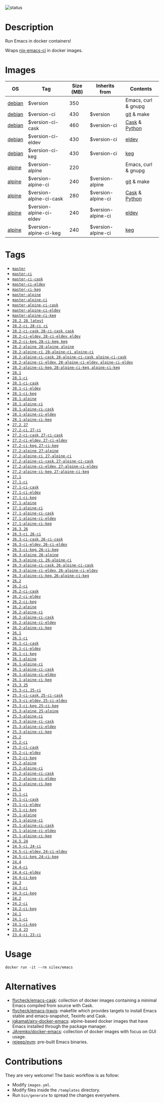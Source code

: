 ![status](https://github.com/Silex/docker-emacs/actions/workflows/ci.yml/badge.svg)

# Description

Run Emacs in docker containers!

Wraps [nix-emacs-ci](https://github.com/purcell/nix-emacs-ci) in docker images.

# Images

| OS                                | Tag                      | Size (MB) | Inherits from      | Contents                                                              |
|-----------------------------------|--------------------------|-----------|--------------------|-----------------------------------------------------------------------|
| [debian](https://debian.org)      | $version                 |       350 |                    | Emacs, curl & gnupg                                                   |
| [debian](https://debian.org)      | $version-ci              |       430 | $version           | [git](https://git-scm.com) & make                                     |
| [debian](https://debian.org)      | $version-ci-cask         |       460 | $version-ci        | [Cask](https://caskreadthedocs.io) & [Python](https://www.python.org) |
| [debian](https://debian.org)      | $version-ci-eldev        |       430 | $version-ci        | [eldev](https://github.com/doublep/eldev)                             |
| [debian](https://debian.org)      | $version-ci-keg          |       430 | $version-ci        | [keg](https://github.com/conao3/keg.el)                               |
| [alpine](https://alpinelinux.org) | $version-alpine          |       220 |                    | Emacs, curl & gnupg                                                   |
| [alpine](https://alpinelinux.org) | $version-alpine-ci       |       240 | $version-alpine    | [git](https://git-scm.com) & make                                     |
| [alpine](https://alpinelinux.org) | $version-alpine-ci-cask  |       280 | $version-alpine-ci | [Cask](https://caskreadthedocs.io) & [Python](https://www.python.org) |
| [alpine](https://alpinelinux.org) | $version-alpine-ci-eldev |       240 | $version-alpine-ci | [eldev](https://github.com/doublep/eldev)                             |
| [alpine](https://alpinelinux.org) | $version-alpine-ci-keg   |       240 | $version-alpine-ci | [keg](https://github.com/conao3/keg.el)                               |

# Tags

- [`master`](https://github.com/Silex/docker-emacs/blob/master/master/debian/Dockerfile)
- [`master-ci`](https://github.com/Silex/docker-emacs/blob/master/master/debian/ci/Dockerfile)
- [`master-ci-cask`](https://github.com/Silex/docker-emacs/blob/master/master/debian/ci/cask/Dockerfile)
- [`master-ci-eldev`](https://github.com/Silex/docker-emacs/blob/master/master/debian/ci/eldev/Dockerfile)
- [`master-ci-keg`](https://github.com/Silex/docker-emacs/blob/master/master/debian/ci/keg/Dockerfile)
- [`master-alpine`](https://github.com/Silex/docker-emacs/blob/master/master/alpine/Dockerfile)
- [`master-alpine-ci`](https://github.com/Silex/docker-emacs/blob/master/master/alpine/ci/Dockerfile)
- [`master-alpine-ci-cask`](https://github.com/Silex/docker-emacs/blob/master/master/alpine/ci/cask/Dockerfile)
- [`master-alpine-ci-eldev`](https://github.com/Silex/docker-emacs/blob/master/master/alpine/ci/eldev/Dockerfile)
- [`master-alpine-ci-keg`](https://github.com/Silex/docker-emacs/blob/master/master/alpine/ci/keg/Dockerfile)
- [`28.2`, `28`, `latest`](https://github.com/Silex/docker-emacs/blob/master/28.2/debian/Dockerfile)
- [`28.2-ci`, `28-ci`, `ci`](https://github.com/Silex/docker-emacs/blob/master/28.2/debian/ci/Dockerfile)
- [`28.2-ci-cask`, `28-ci-cask`, `cask`](https://github.com/Silex/docker-emacs/blob/master/28.2/debian/ci/cask/Dockerfile)
- [`28.2-ci-eldev`, `28-ci-eldev`, `eldev`](https://github.com/Silex/docker-emacs/blob/master/28.2/debian/ci/eldev/Dockerfile)
- [`28.2-ci-keg`, `28-ci-keg`, `keg`](https://github.com/Silex/docker-emacs/blob/master/28.2/debian/ci/keg/Dockerfile)
- [`28.2-alpine`, `28-alpine`, `alpine`](https://github.com/Silex/docker-emacs/blob/master/28.2/alpine/Dockerfile)
- [`28.2-alpine-ci`, `28-alpine-ci`, `alpine-ci`](https://github.com/Silex/docker-emacs/blob/master/28.2/alpine/ci/Dockerfile)
- [`28.2-alpine-ci-cask`, `28-alpine-ci-cask`, `alpine-ci-cask`](https://github.com/Silex/docker-emacs/blob/master/28.2/alpine/ci/cask/Dockerfile)
- [`28.2-alpine-ci-eldev`, `28-alpine-ci-eldev`, `alpine-ci-eldev`](https://github.com/Silex/docker-emacs/blob/master/28.2/alpine/ci/eldev/Dockerfile)
- [`28.2-alpine-ci-keg`, `28-alpine-ci-keg`, `alpine-ci-keg`](https://github.com/Silex/docker-emacs/blob/master/28.2/alpine/ci/keg/Dockerfile)
- [`28.1`](https://github.com/Silex/docker-emacs/blob/master/28.1/debian/Dockerfile)
- [`28.1-ci`](https://github.com/Silex/docker-emacs/blob/master/28.1/debian/ci/Dockerfile)
- [`28.1-ci-cask`](https://github.com/Silex/docker-emacs/blob/master/28.1/debian/ci/cask/Dockerfile)
- [`28.1-ci-eldev`](https://github.com/Silex/docker-emacs/blob/master/28.1/debian/ci/eldev/Dockerfile)
- [`28.1-ci-keg`](https://github.com/Silex/docker-emacs/blob/master/28.1/debian/ci/keg/Dockerfile)
- [`28.1-alpine`](https://github.com/Silex/docker-emacs/blob/master/28.1/alpine/Dockerfile)
- [`28.1-alpine-ci`](https://github.com/Silex/docker-emacs/blob/master/28.1/alpine/ci/Dockerfile)
- [`28.1-alpine-ci-cask`](https://github.com/Silex/docker-emacs/blob/master/28.1/alpine/ci/cask/Dockerfile)
- [`28.1-alpine-ci-eldev`](https://github.com/Silex/docker-emacs/blob/master/28.1/alpine/ci/eldev/Dockerfile)
- [`28.1-alpine-ci-keg`](https://github.com/Silex/docker-emacs/blob/master/28.1/alpine/ci/keg/Dockerfile)
- [`27.2`, `27`](https://github.com/Silex/docker-emacs/blob/master/27.2/debian/Dockerfile)
- [`27.2-ci`, `27-ci`](https://github.com/Silex/docker-emacs/blob/master/27.2/debian/ci/Dockerfile)
- [`27.2-ci-cask`, `27-ci-cask`](https://github.com/Silex/docker-emacs/blob/master/27.2/debian/ci/cask/Dockerfile)
- [`27.2-ci-eldev`, `27-ci-eldev`](https://github.com/Silex/docker-emacs/blob/master/27.2/debian/ci/eldev/Dockerfile)
- [`27.2-ci-keg`, `27-ci-keg`](https://github.com/Silex/docker-emacs/blob/master/27.2/debian/ci/keg/Dockerfile)
- [`27.2-alpine`, `27-alpine`](https://github.com/Silex/docker-emacs/blob/master/27.2/alpine/Dockerfile)
- [`27.2-alpine-ci`, `27-alpine-ci`](https://github.com/Silex/docker-emacs/blob/master/27.2/alpine/ci/Dockerfile)
- [`27.2-alpine-ci-cask`, `27-alpine-ci-cask`](https://github.com/Silex/docker-emacs/blob/master/27.2/alpine/ci/cask/Dockerfile)
- [`27.2-alpine-ci-eldev`, `27-alpine-ci-eldev`](https://github.com/Silex/docker-emacs/blob/master/27.2/alpine/ci/eldev/Dockerfile)
- [`27.2-alpine-ci-keg`, `27-alpine-ci-keg`](https://github.com/Silex/docker-emacs/blob/master/27.2/alpine/ci/keg/Dockerfile)
- [`27.1`](https://github.com/Silex/docker-emacs/blob/master/27.1/debian/Dockerfile)
- [`27.1-ci`](https://github.com/Silex/docker-emacs/blob/master/27.1/debian/ci/Dockerfile)
- [`27.1-ci-cask`](https://github.com/Silex/docker-emacs/blob/master/27.1/debian/ci/cask/Dockerfile)
- [`27.1-ci-eldev`](https://github.com/Silex/docker-emacs/blob/master/27.1/debian/ci/eldev/Dockerfile)
- [`27.1-ci-keg`](https://github.com/Silex/docker-emacs/blob/master/27.1/debian/ci/keg/Dockerfile)
- [`27.1-alpine`](https://github.com/Silex/docker-emacs/blob/master/27.1/alpine/Dockerfile)
- [`27.1-alpine-ci`](https://github.com/Silex/docker-emacs/blob/master/27.1/alpine/ci/Dockerfile)
- [`27.1-alpine-ci-cask`](https://github.com/Silex/docker-emacs/blob/master/27.1/alpine/ci/cask/Dockerfile)
- [`27.1-alpine-ci-eldev`](https://github.com/Silex/docker-emacs/blob/master/27.1/alpine/ci/eldev/Dockerfile)
- [`27.1-alpine-ci-keg`](https://github.com/Silex/docker-emacs/blob/master/27.1/alpine/ci/keg/Dockerfile)
- [`26.3`, `26`](https://github.com/Silex/docker-emacs/blob/master/26.3/debian/Dockerfile)
- [`26.3-ci`, `26-ci`](https://github.com/Silex/docker-emacs/blob/master/26.3/debian/ci/Dockerfile)
- [`26.3-ci-cask`, `26-ci-cask`](https://github.com/Silex/docker-emacs/blob/master/26.3/debian/ci/cask/Dockerfile)
- [`26.3-ci-eldev`, `26-ci-eldev`](https://github.com/Silex/docker-emacs/blob/master/26.3/debian/ci/eldev/Dockerfile)
- [`26.3-ci-keg`, `26-ci-keg`](https://github.com/Silex/docker-emacs/blob/master/26.3/debian/ci/keg/Dockerfile)
- [`26.3-alpine`, `26-alpine`](https://github.com/Silex/docker-emacs/blob/master/26.3/alpine/Dockerfile)
- [`26.3-alpine-ci`, `26-alpine-ci`](https://github.com/Silex/docker-emacs/blob/master/26.3/alpine/ci/Dockerfile)
- [`26.3-alpine-ci-cask`, `26-alpine-ci-cask`](https://github.com/Silex/docker-emacs/blob/master/26.3/alpine/ci/cask/Dockerfile)
- [`26.3-alpine-ci-eldev`, `26-alpine-ci-eldev`](https://github.com/Silex/docker-emacs/blob/master/26.3/alpine/ci/eldev/Dockerfile)
- [`26.3-alpine-ci-keg`, `26-alpine-ci-keg`](https://github.com/Silex/docker-emacs/blob/master/26.3/alpine/ci/keg/Dockerfile)
- [`26.2`](https://github.com/Silex/docker-emacs/blob/master/26.2/debian/Dockerfile)
- [`26.2-ci`](https://github.com/Silex/docker-emacs/blob/master/26.2/debian/ci/Dockerfile)
- [`26.2-ci-cask`](https://github.com/Silex/docker-emacs/blob/master/26.2/debian/ci/cask/Dockerfile)
- [`26.2-ci-eldev`](https://github.com/Silex/docker-emacs/blob/master/26.2/debian/ci/eldev/Dockerfile)
- [`26.2-ci-keg`](https://github.com/Silex/docker-emacs/blob/master/26.2/debian/ci/keg/Dockerfile)
- [`26.2-alpine`](https://github.com/Silex/docker-emacs/blob/master/26.2/alpine/Dockerfile)
- [`26.2-alpine-ci`](https://github.com/Silex/docker-emacs/blob/master/26.2/alpine/ci/Dockerfile)
- [`26.2-alpine-ci-cask`](https://github.com/Silex/docker-emacs/blob/master/26.2/alpine/ci/cask/Dockerfile)
- [`26.2-alpine-ci-eldev`](https://github.com/Silex/docker-emacs/blob/master/26.2/alpine/ci/eldev/Dockerfile)
- [`26.2-alpine-ci-keg`](https://github.com/Silex/docker-emacs/blob/master/26.2/alpine/ci/keg/Dockerfile)
- [`26.1`](https://github.com/Silex/docker-emacs/blob/master/26.1/debian/Dockerfile)
- [`26.1-ci`](https://github.com/Silex/docker-emacs/blob/master/26.1/debian/ci/Dockerfile)
- [`26.1-ci-cask`](https://github.com/Silex/docker-emacs/blob/master/26.1/debian/ci/cask/Dockerfile)
- [`26.1-ci-eldev`](https://github.com/Silex/docker-emacs/blob/master/26.1/debian/ci/eldev/Dockerfile)
- [`26.1-ci-keg`](https://github.com/Silex/docker-emacs/blob/master/26.1/debian/ci/keg/Dockerfile)
- [`26.1-alpine`](https://github.com/Silex/docker-emacs/blob/master/26.1/alpine/Dockerfile)
- [`26.1-alpine-ci`](https://github.com/Silex/docker-emacs/blob/master/26.1/alpine/ci/Dockerfile)
- [`26.1-alpine-ci-cask`](https://github.com/Silex/docker-emacs/blob/master/26.1/alpine/ci/cask/Dockerfile)
- [`26.1-alpine-ci-eldev`](https://github.com/Silex/docker-emacs/blob/master/26.1/alpine/ci/eldev/Dockerfile)
- [`26.1-alpine-ci-keg`](https://github.com/Silex/docker-emacs/blob/master/26.1/alpine/ci/keg/Dockerfile)
- [`25.3`, `25`](https://github.com/Silex/docker-emacs/blob/master/25.3/debian/Dockerfile)
- [`25.3-ci`, `25-ci`](https://github.com/Silex/docker-emacs/blob/master/25.3/debian/ci/Dockerfile)
- [`25.3-ci-cask`, `25-ci-cask`](https://github.com/Silex/docker-emacs/blob/master/25.3/debian/ci/cask/Dockerfile)
- [`25.3-ci-eldev`, `25-ci-eldev`](https://github.com/Silex/docker-emacs/blob/master/25.3/debian/ci/eldev/Dockerfile)
- [`25.3-ci-keg`, `25-ci-keg`](https://github.com/Silex/docker-emacs/blob/master/25.3/debian/ci/keg/Dockerfile)
- [`25.3-alpine`, `25-alpine`](https://github.com/Silex/docker-emacs/blob/master/25.3/alpine/Dockerfile)
- [`25.3-alpine-ci`](https://github.com/Silex/docker-emacs/blob/master/25.3/alpine/ci/Dockerfile)
- [`25.3-alpine-ci-cask`](https://github.com/Silex/docker-emacs/blob/master/25.3/alpine/ci/cask/Dockerfile)
- [`25.3-alpine-ci-eldev`](https://github.com/Silex/docker-emacs/blob/master/25.3/alpine/ci/eldev/Dockerfile)
- [`25.3-alpine-ci-keg`](https://github.com/Silex/docker-emacs/blob/master/25.3/alpine/ci/keg/Dockerfile)
- [`25.2`](https://github.com/Silex/docker-emacs/blob/master/25.2/debian/Dockerfile)
- [`25.2-ci`](https://github.com/Silex/docker-emacs/blob/master/25.2/debian/ci/Dockerfile)
- [`25.2-ci-cask`](https://github.com/Silex/docker-emacs/blob/master/25.2/debian/ci/cask/Dockerfile)
- [`25.2-ci-eldev`](https://github.com/Silex/docker-emacs/blob/master/25.2/debian/ci/eldev/Dockerfile)
- [`25.2-ci-keg`](https://github.com/Silex/docker-emacs/blob/master/25.2/debian/ci/keg/Dockerfile)
- [`25.2-alpine`](https://github.com/Silex/docker-emacs/blob/master/25.2/alpine/Dockerfile)
- [`25.2-alpine-ci`](https://github.com/Silex/docker-emacs/blob/master/25.2/alpine/ci/Dockerfile)
- [`25.2-alpine-ci-cask`](https://github.com/Silex/docker-emacs/blob/master/25.2/alpine/ci/cask/Dockerfile)
- [`25.2-alpine-ci-eldev`](https://github.com/Silex/docker-emacs/blob/master/25.2/alpine/ci/eldev/Dockerfile)
- [`25.2-alpine-ci-keg`](https://github.com/Silex/docker-emacs/blob/master/25.2/alpine/ci/keg/Dockerfile)
- [`25.1`](https://github.com/Silex/docker-emacs/blob/master/25.1/debian/Dockerfile)
- [`25.1-ci`](https://github.com/Silex/docker-emacs/blob/master/25.1/debian/ci/Dockerfile)
- [`25.1-ci-cask`](https://github.com/Silex/docker-emacs/blob/master/25.1/debian/ci/cask/Dockerfile)
- [`25.1-ci-eldev`](https://github.com/Silex/docker-emacs/blob/master/25.1/debian/ci/eldev/Dockerfile)
- [`25.1-ci-keg`](https://github.com/Silex/docker-emacs/blob/master/25.1/debian/ci/keg/Dockerfile)
- [`25.1-alpine`](https://github.com/Silex/docker-emacs/blob/master/25.1/alpine/Dockerfile)
- [`25.1-alpine-ci`](https://github.com/Silex/docker-emacs/blob/master/25.1/alpine/ci/Dockerfile)
- [`25.1-alpine-ci-cask`](https://github.com/Silex/docker-emacs/blob/master/25.1/alpine/ci/cask/Dockerfile)
- [`25.1-alpine-ci-eldev`](https://github.com/Silex/docker-emacs/blob/master/25.1/alpine/ci/eldev/Dockerfile)
- [`25.1-alpine-ci-keg`](https://github.com/Silex/docker-emacs/blob/master/25.1/alpine/ci/keg/Dockerfile)
- [`24.5`, `24`](https://github.com/Silex/docker-emacs/blob/master/24.5/debian/Dockerfile)
- [`24.5-ci`, `24-ci`](https://github.com/Silex/docker-emacs/blob/master/24.5/debian/ci/Dockerfile)
- [`24.5-ci-eldev`, `24-ci-eldev`](https://github.com/Silex/docker-emacs/blob/master/24.5/debian/ci/eldev/Dockerfile)
- [`24.5-ci-keg`, `24-ci-keg`](https://github.com/Silex/docker-emacs/blob/master/24.5/debian/ci/keg/Dockerfile)
- [`24.4`](https://github.com/Silex/docker-emacs/blob/master/24.4/debian/Dockerfile)
- [`24.4-ci`](https://github.com/Silex/docker-emacs/blob/master/24.4/debian/ci/Dockerfile)
- [`24.4-ci-eldev`](https://github.com/Silex/docker-emacs/blob/master/24.4/debian/ci/eldev/Dockerfile)
- [`24.4-ci-keg`](https://github.com/Silex/docker-emacs/blob/master/24.4/debian/ci/keg/Dockerfile)
- [`24.3`](https://github.com/Silex/docker-emacs/blob/master/24.3/debian/Dockerfile)
- [`24.3-ci`](https://github.com/Silex/docker-emacs/blob/master/24.3/debian/ci/Dockerfile)
- [`24.3-ci-keg`](https://github.com/Silex/docker-emacs/blob/master/24.3/debian/ci/keg/Dockerfile)
- [`24.2`](https://github.com/Silex/docker-emacs/blob/master/24.2/debian/Dockerfile)
- [`24.2-ci`](https://github.com/Silex/docker-emacs/blob/master/24.2/debian/ci/Dockerfile)
- [`24.2-ci-keg`](https://github.com/Silex/docker-emacs/blob/master/24.2/debian/ci/keg/Dockerfile)
- [`24.1`](https://github.com/Silex/docker-emacs/blob/master/24.1/debian/Dockerfile)
- [`24.1-ci`](https://github.com/Silex/docker-emacs/blob/master/24.1/debian/ci/Dockerfile)
- [`24.1-ci-keg`](https://github.com/Silex/docker-emacs/blob/master/24.1/debian/ci/keg/Dockerfile)
- [`23.4`, `23`](https://github.com/Silex/docker-emacs/blob/master/23.4/debian/Dockerfile)
- [`23.4-ci`, `23-ci`](https://github.com/Silex/docker-emacs/blob/master/23.4/debian/Dockerfile)

# Usage

``` shell
docker run -it --rm silex/emacs
```

# Alternatives

- [flycheck/emacs-cask](https://hub.docker.com/r/flycheck/emacs-cask): collection of docker images containing a
  minimal Emacs compiled from source with Cask.
- [flycheck/emacs-travis](https://github.com/flycheck/emacs-travis): makefile which provides targets to
  install Emacs stable and emacs-snapshot, Texinfo and Cask.
- [jgkamat/airy-docker-emacs](https://github.com/jgkamat/airy-docker-emacs): alpine-based docker images that have
  Emacs installed through the package manager.
- [JAremko/docker-emacs](https://github.com/JAremko/docker-emacs): collection of docker images with focus on GUI usage.
- [rejeep/evm](https://github.com/rejeep/evm): pre-built Emacs binaries.

# Contributions

They are very welcome! The basic workflow is as follow:

- Modify `images.yml`.
- Modify files inside the `/templates` directory.
- Run `bin/generate` to spread the changes everywhere.
